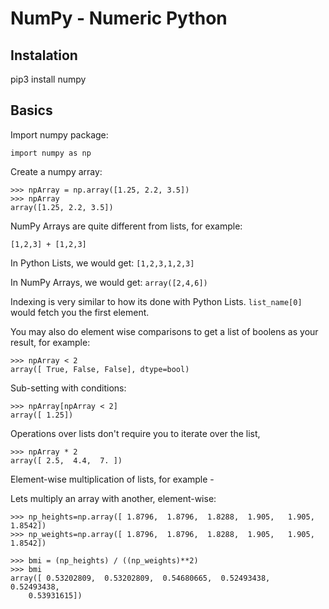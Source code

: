 # NumPy - Numeric Python


## Instalation

pip3 install numpy

## Basics

Import numpy package:

    import numpy as np
    
Create a numpy array:

    >>> npArray = np.array([1.25, 2.2, 3.5])
    >>> npArray
    array([1.25, 2.2, 3.5])
    
NumPy Arrays are quite different from lists, for example:

    [1,2,3] + [1,2,3]

In Python Lists, we would get: `[1,2,3,1,2,3]`

In NumPy Arrays, we would get: `array([2,4,6])`

Indexing is very similar to how its done with Python Lists.
`list_name[0]` would fetch you the first element.

You may also do element wise comparisons to get a list of boolens as your result,
for example:

    >>> npArray < 2
    array([ True, False, False], dtype=bool)

Sub-setting with conditions:

    >>> npArray[npArray < 2]
    array([ 1.25])
    
Operations over lists don't require you to iterate over the list,

    >>> npArray * 2
    array([ 2.5,  4.4,  7. ])
    
Element-wise multiplication of lists,
for example -

Lets multiply an array with another, element-wise:

    >>> np_heights=np.array([ 1.8796,  1.8796,  1.8288,  1.905,   1.905,   1.8542])
    >>> np_weights=np.array([ 1.8796,  1.8796,  1.8288,  1.905,   1.905,   1.8542])
    
    >>> bmi = (np_heights) / ((np_weights)**2)
    >>> bmi
    array([ 0.53202809,  0.53202809,  0.54680665,  0.52493438,  0.52493438,
        0.53931615])

